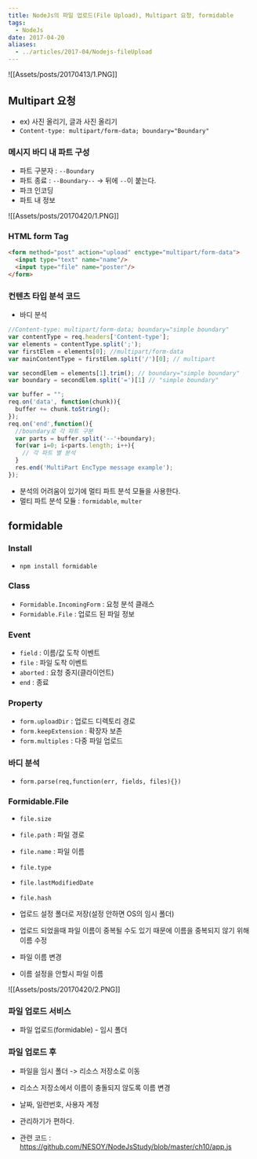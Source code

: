 ```yaml
---
title: NodeJs의 파일 업로드(File Upload), Multipart 요청, formidable
tags:
  - NodeJs
date: 2017-04-20
aliases: 
  - ../articles/2017-04/Nodejs-fileUpload
---
```


![[Assets/posts/20170413/1.PNG]]

## Multipart 요청
- ex) 사진 올리기, 글과 사진 올리기
- `Content-type: multipart/form-data; boundary="Boundary"`

### 메시지 바디 내 파트 구성
- 파트 구분자 : `--Boundary`
- 파트 종료 : `--Boundary--` -> 뒤에 `--`이 붙는다.
- 파크 인코딩
- 파트 내 정보

![[Assets/posts/20170420/1.PNG]]

### HTML form Tag

``` html
<form method="post" action="upload" enctype="multipart/form-data">
  <input type="text" name="name"/>
  <input type="file" name="poster"/>
</form>
```

### 컨텐츠 타입 분석 코드
- 바디 분석

``` javascript
//Content-type: multipart/form-data; boundary="simple boundary"
var contentType = req.headers['Content-type'];
var elements = contentType.split(';');
var firstElem = elements[0]; //multipart/form-data
var mainContentType = firstElem.split('/')[0]; // multipart

var secondElem = elements[1].trim(); // boundary="simple boundary"
var boundary = secondElem.split('=')[1] // "simple boundary"

var buffer = "";
req.on('data', function(chunk)){
  buffer += chunk.toString();
});
req.on('end',function(){
  //boundary로 각 파트 구분
  var parts = buffer.split('--'+boundary);
  for(var i=0; i<parts.length; i++){
    // 각 파트 별 분석
  }
  res.end('MultiPart EncType message example');
});
```

- 분석의 어려움이 있기에 멀티 파트 분석 모듈을 사용한다.
- 멀티 파트 분석 모듈 : `formidable`, `multer`

## formidable
### Install
- `npm install formidable`

### Class
- `Formidable.IncomingForm` : 요청 분석 클래스
- `Formidable.File` : 업로드 된 파일 정보

### Event
- `field` : 이름/값 도착 이벤트
- `file` : 파일 도착 이벤트
- `aborted` : 요청 중지(클라이언트)
- `end` : 종료

### Property
- `form.uploadDir` : 업로드 디렉토리 경로
- `form.keepExtension` : 확장자 보존
- `form.multiples` : 다중 파일 업로드

### 바디 분석
- `form.parse(req,function(err, fields, files){})`

### Formidable.File
- `file.size`
- `file.path` : 파일 경로
- `file.name` : 파일 이름
- `file.type`
- `file.lastModifiedDate`
- `file.hash`

- 업로드 설정 폴더로 저장(설정 안하면 OS의 임시 폴더)
- 업로드 되었을때 파일 이름이 중복될 수도 있기 때문에 이름을 중복되지 않기 위해 이름 수정
- 파일 이름 변경

- 이름 설정을 안할시 파일 이름

![[Assets/posts/20170420/2.PNG]]

### 파일 업로드 서비스
- 파일 업로드(formidable) - 임시 폴더

### 파일 업로드 후
- 파일을 임시 폴더 -> 리소스 저장소로 이동
- 리소스 저장소에서 이름이 충돌되지 않도록 이름 변경
- 날짜, 일련번호, 사용자 계정
- 관리하기가 편하다.

- 관련 코드 : <https://github.com/NESOY/NodeJsStudy/blob/master/ch10/app.js>
